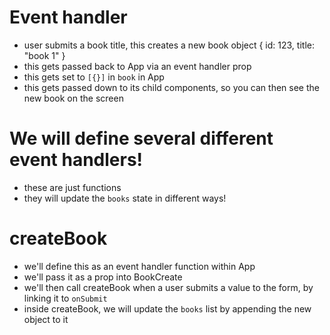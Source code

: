 # Event handler 

- user submits a book title, this creates a new book object { id: 123, title: "book 1" }
- this gets passed back to App via an event handler prop 
- this gets set to `[{}]` in `book` in App 
- this gets passed down to its child components, so you can then see the new book on the screen 


# We will define several different event handlers! 

- these are just functions 
- they will update the `books` state in different ways! 


# createBook

- we'll define this as an event handler function within App
- we'll pass it as a prop into BookCreate
- we'll then call createBook when a user submits a value to the form, by linking it to `onSubmit`
- inside createBook, we will update the `books` list by appending the new object to it 

